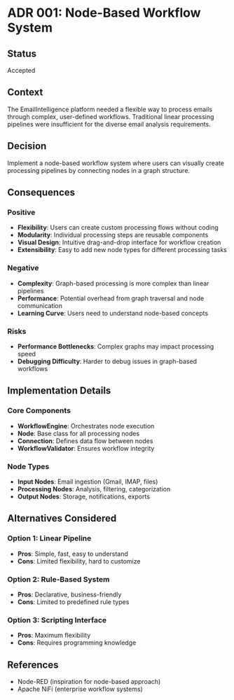 # ADR 001: Node-Based Workflow System

## Status
Accepted

## Context
The EmailIntelligence platform needed a flexible way to process emails through complex, user-defined workflows. Traditional linear processing pipelines were insufficient for the diverse email analysis requirements.

## Decision
Implement a node-based workflow system where users can visually create processing pipelines by connecting nodes in a graph structure.

## Consequences

### Positive
- **Flexibility**: Users can create custom processing flows without coding
- **Modularity**: Individual processing steps are reusable components
- **Visual Design**: Intuitive drag-and-drop interface for workflow creation
- **Extensibility**: Easy to add new node types for different processing tasks

### Negative
- **Complexity**: Graph-based processing is more complex than linear pipelines
- **Performance**: Potential overhead from graph traversal and node communication
- **Learning Curve**: Users need to understand node-based concepts

### Risks
- **Performance Bottlenecks**: Complex graphs may impact processing speed
- **Debugging Difficulty**: Harder to debug issues in graph-based workflows

## Implementation Details

### Core Components
- **WorkflowEngine**: Orchestrates node execution
- **Node**: Base class for all processing nodes
- **Connection**: Defines data flow between nodes
- **WorkflowValidator**: Ensures workflow integrity

### Node Types
- **Input Nodes**: Email ingestion (Gmail, IMAP, files)
- **Processing Nodes**: Analysis, filtering, categorization
- **Output Nodes**: Storage, notifications, exports

## Alternatives Considered

### Option 1: Linear Pipeline
- **Pros**: Simple, fast, easy to understand
- **Cons**: Limited flexibility, hard to customize

### Option 2: Rule-Based System
- **Pros**: Declarative, business-friendly
- **Cons**: Limited to predefined rule types

### Option 3: Scripting Interface
- **Pros**: Maximum flexibility
- **Cons**: Requires programming knowledge

## References
- Node-RED (inspiration for node-based approach)
- Apache NiFi (enterprise workflow systems)